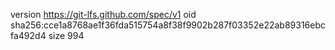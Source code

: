 version https://git-lfs.github.com/spec/v1
oid sha256:cce1a8768ae1f36fda515754a8f38f9902b287f03352e22ab89316ebcfa492d4
size 994
